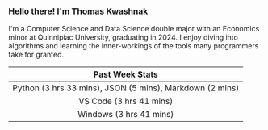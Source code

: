 
### Hello there! I'm Thomas Kwashnak

I'm a Computer Science and Data Science double major with an Economics
minor at Quinnipiac University, graduating in 2024.
I enjoy diving into algorithms and learning the inner-workings of the tools
many programmers take for granted.

| Past Week Stats |
| :---: |
| Python (3 hrs 33 mins), JSON (5 mins), Markdown (2 mins) |
| VS Code (3 hrs 41 mins) |
| Windows (3 hrs 41 mins) |

